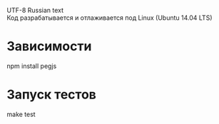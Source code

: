 UTF-8 Russian text  
Код разрабатывается и отлаживается под Linux (Ubuntu 14.04 LTS)  

# Зависимости  
npm install pegjs

# Запуск тестов  
make test  

